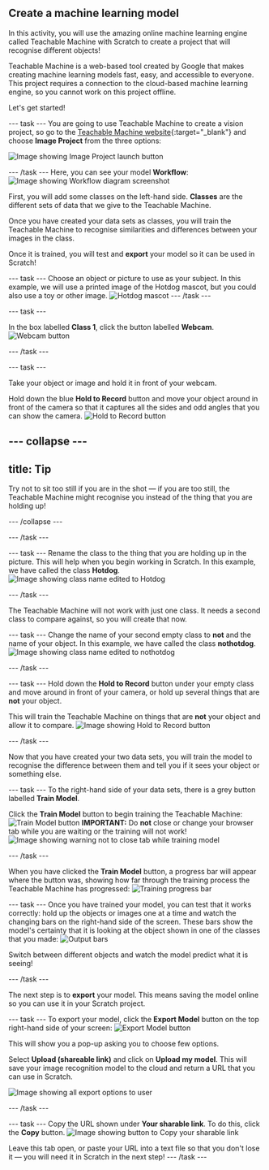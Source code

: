 ## Create a machine learning model

In this activity, you will use the amazing online machine learning engine called Teachable Machine with Scratch to create a project that will recognise different objects!

Teachable Machine is a web-based tool created by Google that makes creating machine learning models fast, easy, and accessible to everyone. This project requires a connection to the cloud-based machine learning engine, so you cannot work on this project offline.

Let's get started!


--- task ---
You are going to use Teachable Machine to create a vision project, so go to the [Teachable Machine website](https://teachablemachine.withgoogle.com/train){:target="_blank"} and choose **Image Project** from the three options:
 
![Image showing Image Project launch button](images/starter_project.png)

--- /task ---
Here, you can see your model **Workflow**:
![Image showing Workflow diagram screenshot](images/workflow.JPG)

First, you will add some classes on the left-hand side. **Classes** are the different sets of data that we give to the Teachable Machine.

Once you have created your data sets as classes, you will train the Teachable Machine to recognise similarities and differences between your images in the class.

Once it is trained, you will test and **export** your model so it can be used in Scratch!

--- task ---
Choose an object or picture to use as your subject. In this example, we will use a printed image of the Hotdog mascot, but you could also use a toy or other image.
![Hotdog mascot](images/hotdog-200x250.png)
--- /task ---

--- task ---

In the box labelled **Class 1**, click the button labelled **Webcam**.
![Webcam button](images/webcam.png)

--- /task ---

--- task ---

Take your object or image and hold it in front of your webcam.

Hold down the blue **Hold to Record** button and move your object around in front of the camera so that it captures all the sides and odd angles that you can show the camera.
![Hold to Record button](images/record.png)

--- collapse ---
---
title: Tip
---
Try not to sit too still if you are in the shot — if you are too still, the Teachable Machine might recognise you instead of the thing that you are holding up!

--- /collapse ---

--- /task ---

--- task ---
Rename the class to the thing that you are holding up in the picture. This will help when you begin working in Scratch. In this example, we have called the class **Hotdog**.
![Image showing class name edited to Hotdog](images/classname.png)

--- /task ---

The Teachable Machine will not work with just one class. It needs a second class to compare against, so you will create that now.

--- task ---
Change the name of your second empty class to **not** and the name of your object. In this example, we have called the class **nothotdog**.
![Image showing class name edited to nothotdog](images/classname2.png)

--- /task ---

--- task ---
Hold down the **Hold to Record** button under your empty class and move around in front of your camera, or hold up several things that are **not** your object.

This will train the Teachable Machine on things that are **not** your object and allow it to compare.
![Image showing Hold to Record button](images/record.png)

--- /task ---

Now that you have created your two data sets, you will train the model to recognise the difference between them and tell you if it sees your object or something else.

--- task ---
To the right-hand side of your data sets, there is a grey button labelled **Train Model**.

Click the **Train Model** button to begin training the Teachable Machine:
![Train Model button](images/trainmodel.png)
**IMPORTANT:** Do **not** close or change your browser tab while you are waiting or the training will not work!
![Image showing warning not to close tab while training model](images/trainingwarning.png)

--- /task ---

When you have clicked the **Train Model** button, a progress bar will appear where the button was, showing how far through the training process the Teachable Machine has progressed:
![Training progress bar](images/progressbar.png)

--- task ---
Once you have trained your model, you can test that it works correctly: hold up the objects or images one at a time and watch the changing bars on the right-hand side of the screen. These bars show the model's certainty that it is looking at the object shown in one of the classes that you made:
![Output bars](images/outputbar.png)

Switch between different objects and watch the model predict what it is seeing!

--- /task ---

The next step is to **export** your model. This means saving the model online so you can use it in your Scratch project.

--- task ---
To export your model, click the **Export Model** button on the top right-hand side of your screen:
![Export Model button](images/exportbutton.png)

This will show you a pop-up asking you to choose few options.

Select **Upload (shareable link)** and click on **Upload my model**. This will save your image recognition model to the cloud and return a URL that you can use in Scratch.

![Image showing all export options to user](images/exportoptions.png)

--- /task ---

--- task ---
Copy the URL shown under **Your sharable link**. To do this, click the **Copy** button.
![Image showing button to Copy your sharable link](images/copybutton.png)

Leave this tab open, or paste your URL into a text file so that you don't lose it — you will need it in Scratch in the next step!
--- /task ---
